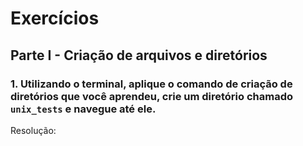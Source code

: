 # Exercícios 

## Parte I - Criação de arquivos e diretórios

### 1. Utilizando o terminal, aplique o comando de criação de diretórios que você aprendeu, crie um diretório chamado `unix_tests` e navegue até ele.

Resolução: 